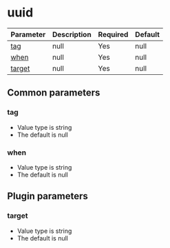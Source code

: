 # uuid <Badge text=beta type=warn/>


| Parameter | Description | Required | Default |
|---|---|---|---|
| [tag](#tag) | null | Yes | null
| [when](#when) | null | Yes | null
| [target](#target) | null | Yes | null

## Common parameters
### tag
- Value type is string
- The default is null

### when
- Value type is string
- The default is null

## Plugin parameters
### target
- Value type is string
- The default is null

